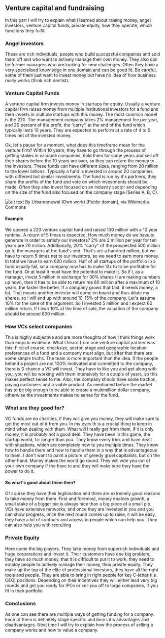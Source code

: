 ## Venture capital and fundraising
In this part I will try to explain what I learned about raising money, angel investors, venture capital funds, private equity, how they operate, which functions they fulfil.
### Angel investors
These are rich individuals, people who build successful companies and sold them off and who want to actively manage their own money. They also can be former  managers who are looking for new challenges. Often they have a very specialised knowledge in one domain and can be good fit. Be careful, some of them just want to invest money but have no idea of how business really works (think rich dentist).
### Venture Capital Funds
A venture capital firm invests money in startups for equity. Usually a venture capital firm raises money from multiple institutional investors for a fund and then invests in multiple startups with this money. The most common model is the 220. The management company takes 2% management fee per year, and 20 percent of the profit, the “carry”, at the end of the fund which typically lasts 10 years. They are expected to perform at a rate of 4 to 5 times net of the invested money.

Ok, let's pause for a moment, what does this timeframe mean for the venture firm? Within 10 years, they have to go through the process of getting stakes in valuable companies, hold them for some years and sell off their shares before the 10 years are over, so they can return the money to the investors.
These funds can have different sizes, ranging from 20 million to the lower billions. Typically a fund is invested in around 20 companies with different but similar investments. The fund is run by it's partners, they share the profits of the fund and vote on which investments should be made. Often they also invest focused on an industry sector and depending on the size of the fund also focused on the company stage (Series A, B, C).

![alt text](https://upload.wikimedia.org/wikipedia/commons/7/79/Venture_Capital_Fund_Diagram.png "Venture Capital fund 220 structure")
By Urbanrenewal (Own work) [Public domain], via Wikimedia Commons

#### Example
We opened a 220 venture capital fund and raised 100 million with a 10 year runtime. A return of 5 times is expected. How much money do we have to generate in order to satisfy our investors?
2% are 2 million per year for ten years are 20 million. Additionally, 20% "carry" of the prospected 500 million go to the managers at the fund's end. That's  are a hundred million, but we have to return 5 times net to our investors, so we need to earn more money. In total we have to earn 620 million. Half of all startups of the portfolio in a fund usually fail, so a company now has to make 12x to to be profitable for the fund. Or at least it must have the potential to make it. So if I, as a manager, invest 5 million in exchange for 30% shares (I am making numbers up now), then it has to be able to return me 60 million after a maximum of 10 years, the faster the better. If a company grows that fast, it needs money, a lot. That means another investor will come on board and thus dilute my shares, so I will end up with around 10-15% of the company. Let's assume 10% for the sake of the argument. So I invested 5 million and I expect 60 million return. If I own 10% at the time of sale, the valuation of the company should be around 600 million.

### How VCs select companies
This is highly subjective and are more thoughts of how I think things work than empiric evidence. What I heard from one venture capital partner was this: First of course, checksize, sector, stage and geographic location preferences of a fund and a company must align, but after that there are some simple truths. The team is more important than the idea. If the people behind a project are not 100% motivated and committed to the company, there is 0 chance a VC will invest. They have to like you and get along with you, you will be working with them intensively for a couple of years, so this makes perfect sense to me. Also, the company should have some traction, paying customers and a viable product. As mentioned before the market has to be big enough to be able to create a multimillion dollar company, otherwise the investments makes no sense for the fund.

### What are they good for?
VC funds are no charities, if they will give you money, they will make sure to get the most out of it from you. In my eyes th is a crucial thing to keep in mind when dealing with them. What will I really get from them, if it is only money, it is probably not a good deal. They have been in this game, the startup world, far longer than you. They know every trick and have dealt with situations, which are completely new to you multiple times. They know how to handle them and how to handle them in a way that is advantageous to them. I don't want to paint a picture of greedy gruel capitalists, but on the other hand: Money makes the world go round. They will vote you out of your own company if the have to and they will make sure they have the power to do it.

#### So what's good about them then?
Of course they have their legitimation and there are extremely good reasons to take money from them. First and foremost, money enables growth, a small stake of a bigger pie is always nice than a big piece of a small pie. VCs have extensive networks, and once they are invested in you and you can show progress, once the next round comes up to raise, it will be easy, they have a lot of contacts and access to people which can help you. They can also help you with recruiting

### Private Equity
Here come the big players. They take money from superrich individuals and huge corporations and invest it. Their customers have one big problem, they have so much money, that it is difficult to put it to work, they need to employ people to actively manage their money, thus private equity. They make up the top of the elite of professional investors, they have all the right tools and people. They are able to bring in right people for key C-letter (i.e. CEO) positions. Depending on their incentives they will either lead very big rounds and get you ready for IPOs or sell you off to large companies, if you fit in their portfolio.

### Conclusions
As one can see there are multiple ways of getting funding for a company. Each of them is definitely stage specific and bears it's advantages and disadvantages. Next time I will try to explain how the process of selling a company works and how to value a company.
